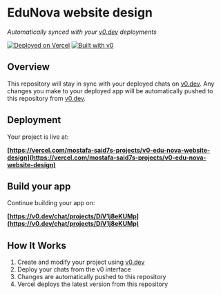 # EduNova website design

*Automatically synced with your [v0.dev](https://v0.dev) deployments*

[![Deployed on Vercel](https://img.shields.io/badge/Deployed%20on-Vercel-black?style=for-the-badge&logo=vercel)](https://vercel.com/mostafa-said7s-projects/v0-edu-nova-website-design)
[![Built with v0](https://img.shields.io/badge/Built%20with-v0.dev-black?style=for-the-badge)](https://v0.dev/chat/projects/DiV1j8eKUMp)

## Overview

This repository will stay in sync with your deployed chats on [v0.dev](https://v0.dev).
Any changes you make to your deployed app will be automatically pushed to this repository from [v0.dev](https://v0.dev).

## Deployment

Your project is live at:

**[https://vercel.com/mostafa-said7s-projects/v0-edu-nova-website-design](https://vercel.com/mostafa-said7s-projects/v0-edu-nova-website-design)**

## Build your app

Continue building your app on:

**[https://v0.dev/chat/projects/DiV1j8eKUMp](https://v0.dev/chat/projects/DiV1j8eKUMp)**

## How It Works

1. Create and modify your project using [v0.dev](https://v0.dev)
2. Deploy your chats from the v0 interface
3. Changes are automatically pushed to this repository
4. Vercel deploys the latest version from this repository